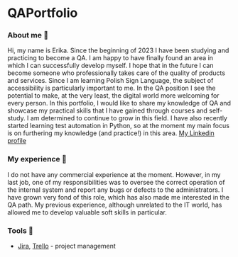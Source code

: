 # QAPortfolio
### About me :wave:
Hi, my name is Erika. Since the beginning of 2023 I have been studying and practicing to become a QA. I am happy to have finally found an area in which I can successfully develop myself. I hope that in the future I can become someone who professionally takes care of the quality of products and services. Since I am learning Polish Sign Language, the subject of accessibility is particularly important to me. In the QA position I see the potential to make, at the very least, the digital world more welcoming for every person. In this portfolio, I would like to share my knowledge of QA and showcase my practical skills that I have gained through courses and self-study. I am determined to continue to grow in this field. I have also recently started learning test automation in Python, so at the moment my main focus is on furthering my knowledge (and practice!) in this area.
[My Linkedin profile]([https://www.linkedin.com/in/paulina-rybicka/](https://www.linkedin.com/in/erika-yazmeen-651238193/))
### My experience :office:
I do not have any commercial experience at the moment. However, in my last job, one of my responsibilities was to oversee the correct operation of the internal system and report any bugs or defects to the administrators. I have grown very fond of this role, which has also made me interested in the QA path. My previous experience, although unrelated to the IT world, has allowed me to develop valuable soft skills in particular.
### Tools :wrench:
* [Jira](https://www.atlassian.com/pl/software/jira), [Trello](https://trello.com/pl/tour) - project management

